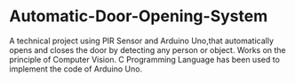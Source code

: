 # Automatic-Door-Opening-System
A technical project using PIR Sensor and Arduino Uno,that automatically opens and closes the door by detecting any person or object. Works on the principle of Computer Vision.
C Programming Language has been used to implement the code of Arduino Uno.
